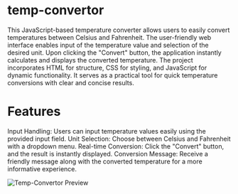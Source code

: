 # temp-convertor
 This JavaScript-based temperature converter allows users to easily convert temperatures between Celsius and Fahrenheit. The user-friendly web interface enables input of the temperature value and selection of the desired unit. Upon clicking the "Convert" button, the application instantly calculates and displays the converted temperature. The project incorporates HTML for structure, CSS for styling, and JavaScript for dynamic functionality. It serves as a practical tool for quick temperature conversions with clear and concise results.

# Features
Input Handling: Users can input temperature values easily using the provided input field.
Unit Selection: Choose between Celsius and Fahrenheit with a dropdown menu.
Real-time Conversion: Click the "Convert" button, and the result is instantly displayed.
Conversion Message: Receive a friendly message along with the converted temperature for a more informative experience.


![Temp-Convertor Preview](https://github.com/itsonlyTushar/temp-convertor/assets/123139719/4c8be4b9-7f43-4c50-9cdd-00b62d4ac198)
